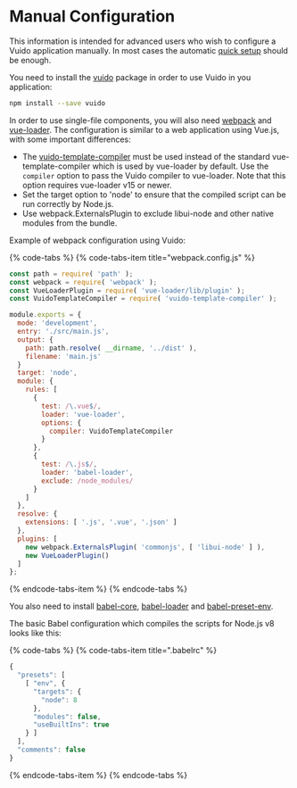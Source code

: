 # Manual Configuration

This information is intended for advanced users who wish to configure a Vuido application manually. In most cases the automatic [quick setup](./#quick-setup) should be enough.

You need to install the [vuido](https://www.npmjs.com/package/vuido) package in order to use Vuido in you application:

```bash
npm install --save vuido
```

In order to use single-file components, you will also need [webpack](https://webpack.js.org/) and [vue-loader](https://vue-loader.vuejs.org/). The configuration is similar to a web application using Vue.js, with some important differences:

* The [vuido-template-compiler](https://www.npmjs.com/package/vuido-template-compiler) must be used instead of the standard vue-template-compiler which is used by vue-loader by default. Use the `compiler` option to pass the Vuido compiler to vue-loader. Note that this option requires vue-loader v15 or newer.
* Set the target option to 'node' to ensure that the compiled script can be run correctly by Node.js.
* Use webpack.ExternalsPlugin to exclude libui-node and other native modules from the bundle.

Example of webpack configuration using Vuido:

{% code-tabs %}
{% code-tabs-item title="webpack.config.js" %}
```javascript
const path = require( 'path' );
const webpack = require( 'webpack' );
const VueLoaderPlugin = require( 'vue-loader/lib/plugin' );
const VuidoTemplateCompiler = require( 'vuido-template-compiler' );

module.exports = {
  mode: 'development',
  entry: './src/main.js',
  output: {
    path: path.resolve( __dirname, '../dist' ),
    filename: 'main.js'
  }
  target: 'node',
  module: {
    rules: [
      {
        test: /\.vue$/,
        loader: 'vue-loader',
        options: {
          compiler: VuidoTemplateCompiler
        }
      },
      {
        test: /\.js$/,
        loader: 'babel-loader',
        exclude: /node_modules/
      }
    ]
  },
  resolve: {
    extensions: [ '.js', '.vue', '.json' ]
  },
  plugins: [
    new webpack.ExternalsPlugin( 'commonjs', [ 'libui-node' ] ),
    new VueLoaderPlugin()
  ]
};
```
{% endcode-tabs-item %}
{% endcode-tabs %}

You also need to install [babel-core](https://www.npmjs.com/package/babel-core), [babel-loader](https://github.com/babel/babel-loader) and [babel-preset-env](https://www.npmjs.com/package/babel-preset-env).

The basic Babel configuration which compiles the scripts for Node.js v8 looks like this:

{% code-tabs %}
{% code-tabs-item title=".babelrc" %}
```javascript
{
  "presets": [
    [ "env", {
      "targets": {
        "node": 8
      },
      "modules": false,
      "useBuiltIns": true
    } ]
  ],
  "comments": false
}
```
{% endcode-tabs-item %}
{% endcode-tabs %}


